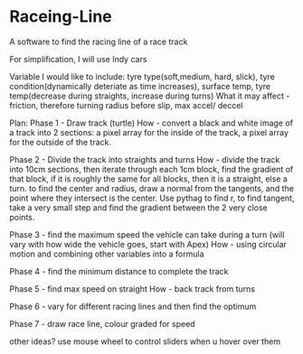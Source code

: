 # Raceing-Line
A software to find the racing line of a race track

For simplification, I will use Indy cars

Variable I would like to include: tyre type(soft,medium, hard, slick), tyre condition(dynamically deteriate as time increases), surface temp, tyre temp(decrease during straights, increase during turns)
What it may affect - friction, therefore turning radius before slip, max accel/ deccel

Plan:
Phase 1 - Draw track (turtle)
How - convert a black and white image of a track into 2 sections: a pixel array for the inside of the track, a pixel array for the outside of the track.

Phase 2 - Divide the track into straights and turns
How - divide the track into 10cm sections, then iterate through each 1cm block, find the gradient of that block, if it is roughly the same for all blocks, then it is a straight, else a turn.
      to find the center and radius, draw a normal from the tangents, and the point where they intersect is the center. Use pythag to find r, to find tangent, take a very small step and find the gradient between the 2 very close points.

Phase 3 - find the maximum speed the vehicle can take during a turn (will vary with how wide the vehicle goes, start with Apex)
How - using circular motion and combining other variables into a formula


Phase 4 - find the minimum distance to complete the track

Phase 5 - find max speed on straight
How - back track from turns

Phase 6 - vary for different racing lines and then find the optimum

Phase 7 - draw race line, colour graded for speed

other ideas?
use mouse wheel to control sliders when u hover over them

